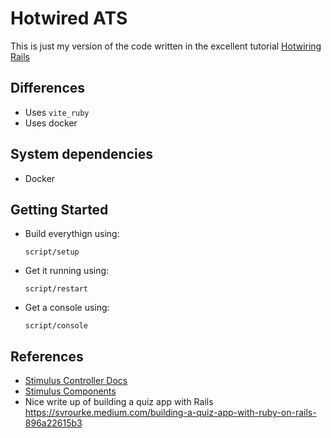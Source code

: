 # Hotwired ATS

This is just my version of the code written in the excellent tutorial [Hotwiring Rails](https://book.hotwiringrails.com)

## Differences

* Uses `vite_ruby`
* Uses docker

## System dependencies

* Docker

## Getting Started

* Build everythign using:

  `script/setup`

* Get it running using:

  `script/restart`

* Get a console using:

  `script/console`

## References

* [Stimulus Controller Docs](https://stimulus.hotwired.dev/reference/controllers)
* [Stimulus Components](https://www.stimulus-components.com)
* Nice write up of building a quiz app with Rails https://svrourke.medium.com/building-a-quiz-app-with-ruby-on-rails-896a22615b3